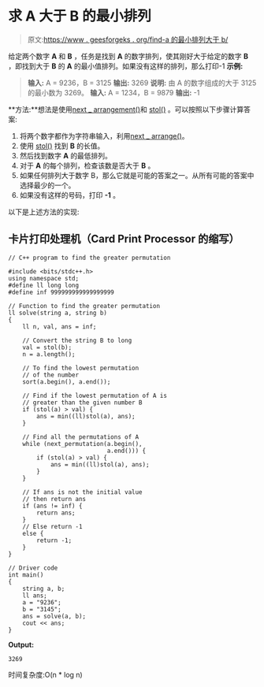 # 求 A 大于 B 的最小排列

> 原文:[https://www . geesforgeks . org/find-a 的最小排列大于 b/](https://www.geeksforgeeks.org/find-the-minimum-permutation-of-a-greater-than-b/)

给定两个数字 **A** 和 **B** ，任务是找到 **A** 的数字排列，使其刚好大于给定的数字 **B** ，即找到大于 **B** 的 **A** 的最小值排列。如果没有这样的排列，那么打印-1
**示例:**

> **输入:** A = 9236，B = 3125
> **输出:** 3269
> **说明:**
> 由 A 的数字组成的大于 3125 的最小数为 3269。
> **输入:** A = 1234，B = 9879
> **输出:** -1

**方法:**想法是使用[next _ arrangement()](https://www.geeksforgeeks.org/stdnext_permutation-prev_permutation-c/)和 [stol()](https://www.geeksforgeeks.org/stdstol-and-stdstoll-functions-in-c/) 。可以按照以下步骤计算答案:

1.  将两个数字都作为字符串输入，利用[next _ arrange()](https://www.geeksforgeeks.org/stdnext_permutation-prev_permutation-c/)。
2.  使用 [stol()](https://www.geeksforgeeks.org/stdstol-and-stdstoll-functions-in-c/) 找到 **B** 的长值。
3.  然后找到数字 **A** 的最低排列。
4.  对于 **A** 的每个排列，检查该数是否大于 **B** 。
5.  如果任何排列大于数字 B，那么它就是可能的答案之一。从所有可能的答案中选择最少的一个。
6.  如果没有这样的号码，打印 **-1** 。

以下是上述方法的实现:

## 卡片打印处理机（Card Print Processor 的缩写）

```
// C++ program to find the greater permutation

#include <bits/stdc++.h>
using namespace std;
#define ll long long
#define inf 999999999999999999

// Function to find the greater permutation
ll solve(string a, string b)
{
    ll n, val, ans = inf;

    // Convert the string B to long
    val = stol(b);
    n = a.length();

    // To find the lowest permutation
    // of the number
    sort(a.begin(), a.end());

    // Find if the lowest permutation of A is
    // greater than the given number B
    if (stol(a) > val) {
        ans = min((ll)stol(a), ans);
    }

    // Find all the permutations of A
    while (next_permutation(a.begin(),
                            a.end())) {
        if (stol(a) > val) {
            ans = min((ll)stol(a), ans);
        }
    }

    // If ans is not the initial value
    // then return ans
    if (ans != inf) {
        return ans;
    }
    // Else return -1
    else {
        return -1;
    }
}

// Driver code
int main()
{
    string a, b;
    ll ans;
    a = "9236";
    b = "3145";
    ans = solve(a, b);
    cout << ans;
}
```

**Output:** 

```
3269
```

时间复杂度:O(n * log n)